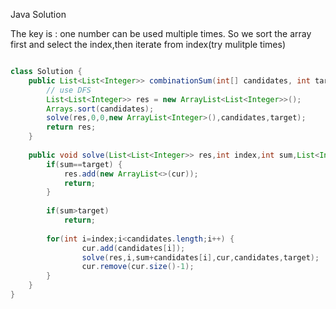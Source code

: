 
Java Solution

The key is : one number can be used multiple times.
So we sort the array first and select the index,then iterate from
index(try mulitple times)

```Java

class Solution {
    public List<List<Integer>> combinationSum(int[] candidates, int target) {
        // use DFS
        List<List<Integer>> res = new ArrayList<List<Integer>>();
        Arrays.sort(candidates);
        solve(res,0,0,new ArrayList<Integer>(),candidates,target);
        return res;
    }
    
    public void solve(List<List<Integer>> res,int index,int sum,List<Integer> cur,int[] candidates,int target) {
        if(sum==target) {
            res.add(new ArrayList<>(cur));
            return;
        }
        
        if(sum>target)
            return;
        
        for(int i=index;i<candidates.length;i++) {
                cur.add(candidates[i]);
                solve(res,i,sum+candidates[i],cur,candidates,target);
                cur.remove(cur.size()-1);
        }
    }
}

```